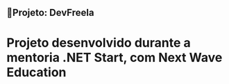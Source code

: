 ## 🚀Projeto: DevFreela
# Projeto desenvolvido durante a mentoria .NET Start, com Next Wave Education
